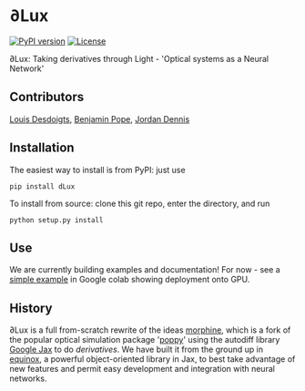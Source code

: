 # ∂Lux
[![PyPI version](https://badge.fury.io/py/dLux.svg)](https://badge.fury.io/py/dLux)
[![License](https://img.shields.io/badge/License-BSD%203--Clause-blue.svg)](https://opensource.org/licenses/BSD-3-Clause)

∂Lux: Taking derivatives through Light - 'Optical systems as a Neural Network'

## Contributors 

[Louis Desdoigts](https://github.com/LouisDesdoigts), [Benjamin Pope](https://github.com/benjaminpope), [Jordan Dennis](https://github.com/Jordan-Dennis)

## Installation

The easiest way to install is from PyPI: just use

`pip install dLux`

To install from source: clone this git repo, enter the directory, and run

`python setup.py install`

## Use

We are currently building examples and documentation! For now - see a [simple example](https://colab.research.google.com/drive/1Dz5NdRhtbGOzPl7jlIn5JvwNEQfaOq9Y?usp=sharing) in Google colab showing deployment onto GPU.

## History

∂Lux is a full from-scratch rewrite of the ideas [morphine](https://github.com/benjaminpope/morphine), which is a fork of the popular optical simulation package '[poppy](https://github.com/mperrin/poppy)' using the autodiff library [Google Jax](https://github.com/google/jax) to do _derivatives_. We have built it from the ground up in [equinox](https://github.com/patrick-kidger/equinox), a powerful object-oriented library in Jax, to best take advantage of new features and permit easy development and integration with neural networks.